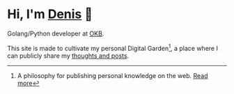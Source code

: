 
# Hi, I'm [Denis](/about) 👋

Golang/Python developer at [OKB](https://bki-okb.ru/).

This site is made to cultivate my personal Digital Garden[^garden], a place where I can publicly share my [thoughts and posts](/posts).

[^garden]: A philosophy for publishing personal knowledge on the web. [Read more](https://maggieappleton.com/garden-history)